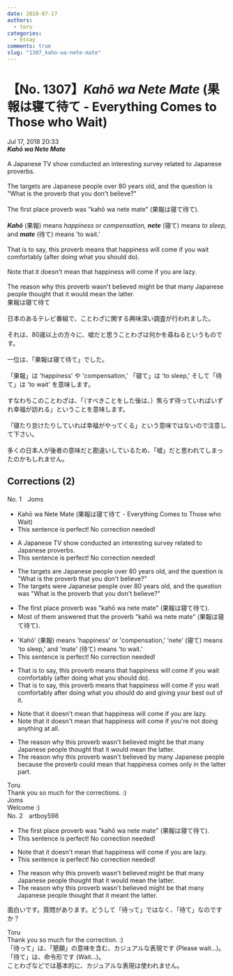 ```yaml
---
date: 2018-07-17
authors:
  - toru
categories:
  - Essay
comments: true
slug: "1307_kaho-wa-nete-mate"
---
```


# 【No. 1307】<strong><em>Kahō wa Nete Mate</strong></em> (果報は寝て待て - Everything Comes to Those who Wait)
<div class="date">Jul 17, 2018 20:33</div>
<div id="post"><div id="body_show_ori">
<strong><em>Kahō wa Nete Mate</strong></em><br/><br/>A Japanese TV show conducted an interesting survey related to Japanese proverbs.<br/><br/>The targets are Japanese people over 80 years old, and the question is "What is the proverb that you don't believe?"<br/><br/>The first place proverb was "kahō wa nete mate" (果報は寝て待て).<br/><br/><strong><em>Kahō</em></strong> (果報) means <em>happiness</em> or <em>compensation,</em> <strong><em>nete</em></strong> (寝て) means <em>to sleep,</em> and <strong><em>mate</em></strong> (待て) means 'to wait.'<br/><br/>That is to say, this proverb means that happiness will come if you wait comfortably (after doing what you should do).<br/><br/>Note that it doesn't mean that happiness will come if you are lazy.<br/><br/>The reason why this proverb wasn't believed might be that many Japanese people thought that it would mean the latter.
</div></div>

<!-- more -->

<div id="post_ja"><div id="body_show_mo">
果報は寝て待て<br/><br/>日本のあるテレビ番組で、ことわざに関する興味深い調査が行われました。<br/><br/>それは、80歳以上の方々に、嘘だと思うことわざは何かを尋ねるというものです。<br/><br/>一位は、「果報は寝て待て」でした。<br/><br/>「果報」は 'happiness' や 'compensation,' 「寝て」は 'to sleep,' そして「待て」は 'to wait' を意味します。<br/><br/>すなわちこのことわざは、「（すべきことをした後は、）焦らず待っていればいずれ幸福が訪れる」ということを意味します。<br/><br/>「寝たり怠けたりしていれば幸福がやってくる」という意味ではないので注意して下さい。<br/><br/>多くの日本人が後者の意味だと勘違いしているため、「嘘」だと思われてしまったのかもしれません。
</div></div>

## Corrections (2)
<div id="block"><div class="first_name"> No. 1　<span class="just_name">Joms</span></div><div id="block2">
<ul class="correction_field">
<li class="incorrect">Kahō wa Nete Mate (果報は寝て待て - Everything Comes to Those who Wait)</li>
<li class="corrected perfect">This sentence is perfect! No correction needed!</li>
</ul>
<ul class="correction_field">
<li class="incorrect">A Japanese TV show conducted an interesting survey related to Japanese proverbs.</li>
<li class="corrected perfect">This sentence is perfect! No correction needed!</li>
</ul>
<ul class="correction_field">
<li class="incorrect">The targets are Japanese people over 80 years old, and the question is "What is the proverb that you don't believe?"</li>
<li class="corrected correct">
The targets were Japanese people over 80 years old, and the question was "What is the proverb that you don't believe?"
</li>
</ul>
<ul class="correction_field">
<li class="incorrect">The first place proverb was "kahō wa nete mate" (果報は寝て待て).</li>
<li class="corrected correct">
Most of them answered that the proverb "kahō wa nete mate" (果報は寝て待て).
</li>
</ul>
<ul class="correction_field">
<li class="incorrect">'Kahō' (果報) means 'happiness' or 'compensation,' 'nete' (寝て) means 'to sleep,' and 'mate' (待て) means 'to wait.'</li>
<li class="corrected perfect">This sentence is perfect! No correction needed!</li>
</ul>
<ul class="correction_field">
<li class="incorrect">That is to say, this proverb means that happiness will come if you wait comfortably (after doing what you should do).</li>
<li class="corrected correct">
That is to say, this proverb means that happiness will come if you wait comfortably after doing what you should do and giving your best out of it.
</li>
</ul>
<ul class="correction_field">
<li class="incorrect">Note that it doesn't mean that happiness will come if you are lazy.</li>
<li class="corrected correct">
Note that it doesn't mean that happiness will come if you're not doing anything at all.
</li>
</ul>
<ul class="correction_field">
<li class="incorrect">The reason why this proverb wasn't believed might be that many Japanese people thought that it would mean the latter.</li>
<li class="corrected correct">
The reason why this proverb wasn't believed by many Japanese people because the proverb could mean that happiness comes only in the latter part.
</li>
</ul>
</div><div class="name"><span class="just_name">Toru</span><br>
Thank you so much for the corrections. :)
</div>
<div class="name"><span class="just_name">Joms</span><br>
Welcome :)
</div>
</div>
<div id="block"><div class="first_name"> No. 2　<span class="just_name">artboy598</span></div><div id="block2">
<ul class="correction_field">
<li class="incorrect">The first place proverb was "kahō wa nete mate" (果報は寝て待て).</li>
<li class="corrected perfect">This sentence is perfect! No correction needed!</li>
</ul>
<ul class="correction_field">
<li class="incorrect">Note that it doesn't mean that happiness will come if you are lazy.</li>
<li class="corrected perfect">This sentence is perfect! No correction needed!</li>
</ul>
<ul class="correction_field">
<li class="incorrect">The reason why this proverb wasn't believed might be that many Japanese people thought that it would mean the latter.</li>
<li class="corrected correct">
The reason why this proverb wasn't believed might be that many Japanese people thought that it meant the latter.
</li>
</ul>
<p class="comment_small">
 面白いです。質問があります。どうして「待って」ではなく、「待て」なのですか？
</p>

</div><div class="name"><span class="just_name">Toru</span><br>
Thank you so much for the correction. :)<br/>「待って」は、「懇願」の意味を含む、カジュアルな表現です (Please wait...)。<br/>「待て」は、命令形です (Wait...)。<br/>ことわざなどでは基本的に、カジュアルな表現は使われません。
</div>
</div>
